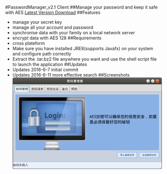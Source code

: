 #PasswordManager_v2.1 Client
##Manage your password and keep it safe with AES
[Latest Version Download](https://github.com/guiji9511/PasswordManager/tree/master/binary/v2.1)
##Features
* manage your secret key
* manage all your account and password
* synchronise data with your family on a local network server
* encrypt data with AES 128
##Requirements
* cross plateform
* Make sure you have installed JRE8(supports Javafx) on your system and configure path correctly
* Extract the .tar.bz2 file anywhere you want and use the shell script file to launch the application
##Updates
* Updates 2016-6-7 initial commit
* Updates 2016-6-11 more effective search
##Screenshots
![](screenshots/01.png)